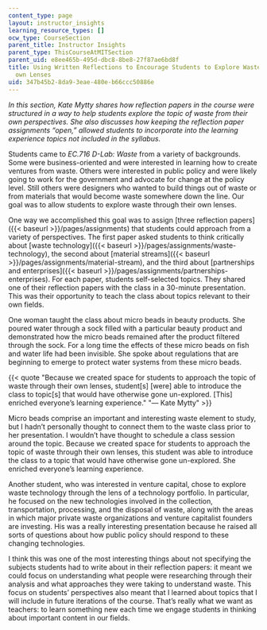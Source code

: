 ```yaml
---
content_type: page
layout: instructor_insights
learning_resource_types: []
ocw_type: CourseSection
parent_title: Instructor Insights
parent_type: ThisCourseAtMITSection
parent_uid: e8ee465b-495d-dbc8-8be8-27f87ae6bd8f
title: Using Written Reflections to Encourage Students to Explore Waste through their
  own Lenses
uid: 347b45b2-8da9-3eae-480e-b66ccc50886e
---
```


_In this section, Kate Mytty shares how reflection papers in the course were structured in a way to help students explore the topic of waste from their own perspectives. She also discusses how keeping the reflection paper assignments “open,” allowed students to incorporate into the learning experience topics not included in the syllabus._

Students came to _EC.716 D-Lab: Waste_ from a variety of backgrounds. Some were business-oriented and were interested in learning how to create ventures from waste. Others were interested in public policy and were likely going to work for the government and advocate for change at the policy level. Still others were designers who wanted to build things out of waste or from materials that would become waste somewhere down the line. Our goal was to allow students to explore waste through their own lenses.

One way we accomplished this goal was to assign [three reflection papers]({{< baseurl >}}/pages/assignments) that students could approach from a variety of perspectives. The first paper asked students to think critically about [waste technology]({{< baseurl >}}/pages/assignments/waste-technology), the second about [material streams]({{< baseurl >}}/pages/assignments/material-stream), and the third about [partnerships and enterprises]({{< baseurl >}}/pages/assignments/partnerships-enterprises). For each paper, students self-selected topics. They shared one of their reflection papers with the class in a 30-minute presentation. This was their opportunity to teach the class about topics relevant to their own fields.

One woman taught the class about micro beads in beauty products. She poured water through a sock filled with a particular beauty product and demonstrated how the micro beads remained after the product filtered through the sock. For a long time the effects of these micro beads on fish and water life had been invisible. She spoke about regulations that are beginning to emerge to protect water systems from these micro beads.

{{< quote "Because we created space for students to approach the topic of waste through their own lenses, student[s] [were] able to introduce the class to topic[s] that would have otherwise gone un-explored. [This] enriched everyone’s learning experience." "— Kate Mytty" >}}

Micro beads comprise an important and interesting waste element to study, but I hadn’t personally thought to connect them to the waste class prior to her presentation. I wouldn’t have thought to schedule a class session around the topic. Because we created space for students to approach the topic of waste through their own lenses, this student was able to introduce the class to a topic that would have otherwise gone un-explored. She enriched everyone’s learning experience.

Another student, who was interested in venture capital, chose to explore waste technology through the lens of a technology portfolio. In particular, he focused on the new technologies involved in the collection, transportation, processing, and the disposal of waste, along with the areas in which major private waste organizations and venture capitalist founders are investing. His was a really interesting presentation because he raised all sorts of questions about how public policy should respond to these changing technologies.

I think this was one of the most interesting things about not specifying the subjects students had to write about in their reflection papers: it meant we could focus on understanding what people were researching through their analysis and what approaches they were taking to understand waste. This focus on students’ perspectives also meant that I learned about topics that I will include in future iterations of the course. That’s really what we want as teachers: to learn something new each time we engage students in thinking about important content in our fields.